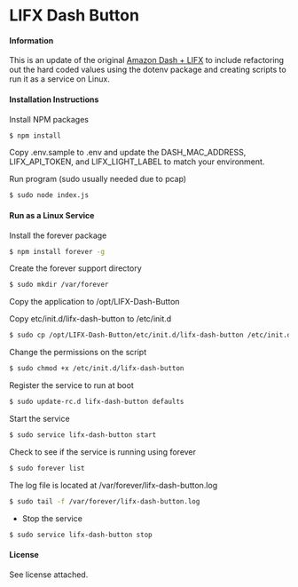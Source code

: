 # LIFX Dash Button

#### Information
This is an update of the original [Amazon Dash + LIFX](http://steventso.com/amazon-dash-lifx/) to include refactoring out the
hard coded values using the dotenv package and creating scripts to run it as a service on Linux.

#### Installation Instructions
Install NPM packages
``` sh
$ npm install
```

Copy .env.sample to .env and update the DASH\_MAC\_ADDRESS, LIFX\_API\_TOKEN, and LIFX\_LIGHT\_LABEL to match your environment.

Run program (sudo usually needed due to pcap)
``` sh
$ sudo node index.js
```

#### Run as a Linux Service
Install the forever package
``` sh
$ npm install forever -g
```
Create the forever support directory
``` sh
$ sudo mkdir /var/forever
```
Copy the application to /opt/LIFX-Dash-Button

Copy etc/init.d/lifx-dash-button to /etc/init.d
``` sh
$ sudo cp /opt/LIFX-Dash-Button/etc/init.d/lifx-dash-button /etc/init.d/lifx-dash-button
```
Change the permissions on the script
``` sh
$ sudo chmod +x /etc/init.d/lifx-dash-button
```
Register the service to run at boot
``` sh
$ sudo update-rc.d lifx-dash-button defaults
```
Start the service
``` sh
$ sudo service lifx-dash-button start
```
Check to see if the service is running using forever
``` sh
$ sudo forever list
```
The log file is located at /var/forever/lifx-dash-button.log
``` sh
$ sudo tail -f /var/forever/lifx-dash-button.log
```
* Stop the service
``` sh
$ sudo service lifx-dash-button stop
```

#### License
See license attached.
